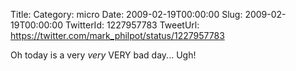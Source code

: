 Title: 
Category: micro
Date: 2009-02-19T00:00:00
Slug: 2009-02-19T00:00:00
TwitterId: 1227957783
TweetUrl: https://twitter.com/mark_philpot/status/1227957783

Oh today is a very *very* VERY bad day... Ugh!